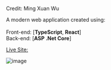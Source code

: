 Credit: Ming Xuan Wu

A modern web application created using: <br/> <br/>
Front-end: [**TypeScript**, **React**] <br/>
Back-end: [**ASP .Net Core**]

<a href="jolly-cliff-06b700b03.5.azurestaticapps.net">Live Site: </a>

![image](https://github.com/moodyloo/FlyingFishMenuWeb/assets/32241723/93e1d482-4fe3-40a3-99c4-aa1725d27b99)
